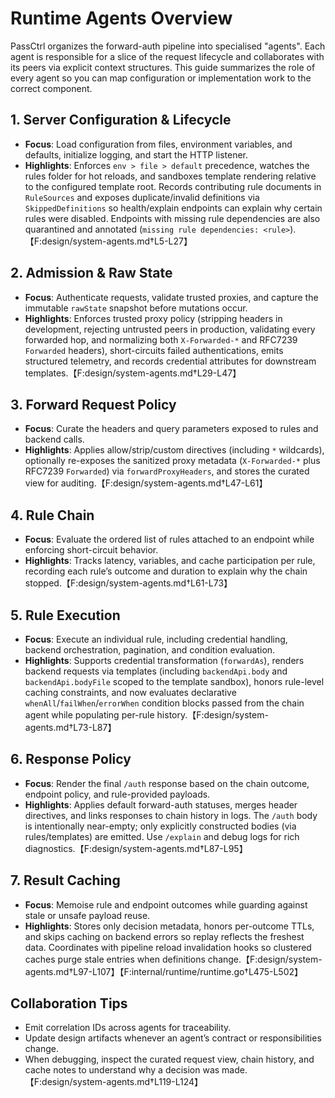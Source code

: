# Runtime Agents Overview

PassCtrl organizes the forward-auth pipeline into specialised "agents". Each agent is
responsible for a slice of the request lifecycle and collaborates with its peers via
explicit context structures. This guide summarizes the role of every agent so you can
map configuration or implementation work to the correct component.

## 1. Server Configuration & Lifecycle
- **Focus**: Load configuration from files, environment variables, and defaults,
  initialize logging, and start the HTTP listener.
- **Highlights**: Enforces `env > file > default` precedence, watches the rules folder
  for hot reloads, and sandboxes template rendering relative to the configured
  template root. Records contributing rule documents in `RuleSources` and exposes
  duplicate/invalid definitions via `SkippedDefinitions` so health/explain endpoints can
  explain why certain rules were disabled. Endpoints with missing rule dependencies
  are also quarantined and annotated (`missing rule dependencies: <rule>`).【F:design/system-agents.md†L5-L27】

## 2. Admission & Raw State
- **Focus**: Authenticate requests, validate trusted proxies, and capture the immutable
  `rawState` snapshot before mutations occur.
- **Highlights**: Enforces trusted proxy policy (stripping headers in development,
  rejecting untrusted peers in production, validating every forwarded hop, and
  normalizing both `X-Forwarded-*` and RFC7239 `Forwarded` headers), short-circuits
  failed authentications, emits structured telemetry, and records credential attributes
  for downstream templates.【F:design/system-agents.md†L29-L47】

## 3. Forward Request Policy
- **Focus**: Curate the headers and query parameters exposed to rules and backend
  calls.
- **Highlights**: Applies allow/strip/custom directives (including `*` wildcards),
  optionally re-exposes the sanitized proxy metadata (`X-Forwarded-*` plus RFC7239
  `Forwarded`) via `forwardProxyHeaders`, and stores the curated view for auditing.【F:design/system-agents.md†L47-L61】

## 4. Rule Chain
- **Focus**: Evaluate the ordered list of rules attached to an endpoint while enforcing
  short-circuit behavior.
- **Highlights**: Tracks latency, variables, and cache participation per rule, recording
  each rule’s outcome and duration to explain why the chain stopped.【F:design/system-agents.md†L61-L73】

## 5. Rule Execution
- **Focus**: Execute an individual rule, including credential handling, backend
  orchestration, pagination, and condition evaluation.
- **Highlights**: Supports credential transformation (`forwardAs`), renders backend
  requests via templates (including `backendApi.body` and `backendApi.bodyFile` scoped to the template sandbox), honors rule-level caching constraints, and now
  evaluates declarative `whenAll`/`failWhen`/`errorWhen` condition blocks passed from
  the chain agent while populating per-rule history.【F:design/system-agents.md†L73-L87】

## 6. Response Policy
- **Focus**: Render the final `/auth` response based on the chain outcome, endpoint
  policy, and rule-provided payloads.
- **Highlights**: Applies default forward-auth statuses, merges header directives, and links responses to chain history in logs.
  The `/auth` body is intentionally near-empty; only explicitly constructed bodies (via rules/templates) are emitted. Use `/explain`
  and debug logs for rich diagnostics.【F:design/system-agents.md†L87-L95】

## 7. Result Caching
- **Focus**: Memoise rule and endpoint outcomes while guarding against stale or
  unsafe payload reuse.
- **Highlights**: Stores only decision metadata, honors per-outcome TTLs, and skips
  caching on backend errors so replay reflects the freshest data. Coordinates with pipeline reload invalidation hooks so clustered caches purge stale entries when definitions change.【F:design/system-agents.md†L97-L107】【F:internal/runtime/runtime.go†L475-L502】

## Collaboration Tips
- Emit correlation IDs across agents for traceability.
- Update design artifacts whenever an agent’s contract or responsibilities change.
- When debugging, inspect the curated request view, chain history, and cache notes to
  understand why a decision was made.【F:design/system-agents.md†L119-L124】
